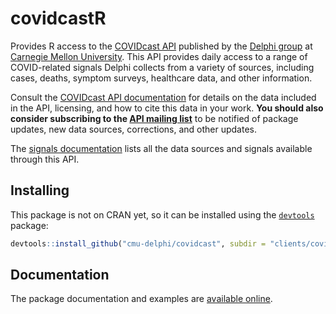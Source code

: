 # covidcastR

Provides R access to the [COVIDcast
API](https://cmu-delphi.github.io/delphi-epidata/api/covidcast.html) published
by the [Delphi group](https://delphi.cmu.edu/) at [Carnegie Mellon
University](https://www.cmu.edu). This API provides daily access to a range of
COVID-related signals Delphi collects from a variety of sources, including
cases, deaths, symptom surveys, healthcare data, and other information.

Consult the [COVIDcast API
documentation](https://cmu-delphi.github.io/delphi-epidata/api/covidcast.html)
for details on the data included in the API, licensing, and how to cite this
data in your work. **You should also consider subscribing to the [API mailing
list](https://lists.andrew.cmu.edu/mailman/listinfo/delphi-covidcast-api)** to
be notified of package updates, new data sources, corrections, and other
updates.

The [signals
documentation](https://cmu-delphi.github.io/delphi-epidata/api/covidcast_signals.html)
lists all the data sources and signals available through this API.

## Installing

This package is not on CRAN yet, so it can be installed using the
[`devtools`](https://cran.r-project.org/package=devtools) package:

```r
devtools::install_github("cmu-delphi/covidcast", subdir = "clients/covidcastR")
```

## Documentation

The package documentation and examples are [available
online](https://cmu-delphi.github.io/covidcast/covidcastR/index.html).
